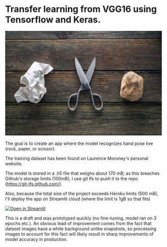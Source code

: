 # Transfer learning from VGG16 using Tensorflow and Keras. 

![](https://github.com/Clement-Lelievre/rock_paper_scissors/blob/master/rock-paper-scissor-ft.jpg)

The goal is to create an app where the model recognizes hand pose live (rock, paper, or scissor). 

The training dataset has been found on Laurence Moroney's personal website.

The model is stored in a .h5 file that weighs about 170 mB; as this breaches Github's storage limits (100mB), I use git lfs to push it to the repo (https://git-lfs.github.com/).

Also, because the total size of the project exceeds Heroku limits (500 mB), I'll deploy the app on Streamlit cloud (where the limit is 1gB so that fits)

[![Open in Streamlit](https://static.streamlit.io/badges/streamlit_badge_black_white.svg)](https://share.streamlit.io/clement-lelievre/rock_paper_scissors/app.py)

This is a draft and was prototyped quickly (no fine-tuning, model ran on 3 epochs etc.). An obvious lead of improvement comes from the fact that dataset images have a white background unlike snapshots, so processing images to account for this fact will likely result in sharp improvements of model accuracy in production.